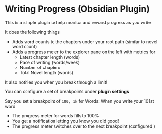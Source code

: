 # Writing Progress (Obsidian Plugin)
This is a simple plugin to help monitor and reward progress as you write

It does the following things
* Adds word counts to the chapters under your root path (similar to novel word count)
* Adds a progress meter to the explorer pane on the left with metrics for
    * Latest chapter length (words)
    * Pace of writing (words/week)
    * Number of chapters
    * Total Novel length (words)

It also notifies you when you break through a limit!

You can configure a set of breakpoints under **plugin settings**

Say you set a breakpoint of `100, 1k` for Words:
When you write your 101st word
- The progress meter for words fills to 100%
- You get a notification letting you know you did good!
- The progress meter switches over to the next breakpoint (configured )

